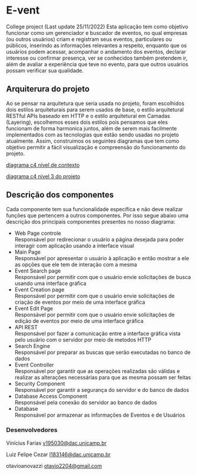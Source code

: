 # E-vent 
College project (Last update 25/11/2022)
Esta aplicação tem como objetivo funcionar como um gerenciador e buscador de eventos, no qual empresas (ou outros usuários) criam e registram seus eventos, particulares ou públicos, inserindo as informações relevantes a respeito, enquanto que os usuários podem acessar, acompanhar o andamento dos eventos, declarar interesse ou confirmar presença, ver se conhecidos também pretendem ir, além de avaliar a experiência que teve no evento, para que outros usuários possam verificar sua qualidade.

## Arquiterura do projeto
Ao se pensar na arquitetura que seria usada no projeto, foram escolhidos dois estilos arquiteturais para serem usados de base, o estilo arquitetural RESTful APIs baseado em HTTP e o estilo arquitetural em Camadas (Layering), escolhemos esses dois estilos pois pensamos que eles funcionam de forma harmonica juntos, além de serem mais facilmente implementados com as tecnologias que estão sendo usadas no projeto atualmente. Assim, construimos os seguintes diagramas que tem como objetivo permitir a fácil visualização e compreensão do funcionamento do projeto.  

[diagrama c4 nível de contexto](./C4_diagrama_contexto.png)  

[diagrama c4 nível 3 do projeto](./C4_Diagrama_de_componentes.png)

## Descrição dos componentes
Cada componente tem sua funcionalidade específica e não deve realizar funções que pertencem a outros componentes. Por isso segue abaixo uma descrição dos principais componentes presentes no nosso diagrama: 
 *  Web Page controle  
Responsável por redirecionar o usuário a página desejada para poder interagir com aplicação usando a interface visual  
* Main Page  
Responsável por apresentar o usuário à aplicação e então mostrar a ele as opções que ele tem de interação com a mesma  
* Event Search page  
Responsável por permitir com que o usuário envie solicitações de busca usando uma interface gráfica  
* Event Creation page  
Responsável por permitir com que o usuário envie solicitações de criação de eventos por meio de uma interface gráfica  
* Event Edit Page  
Responsável por permitir com que o usuário envie solicitações de edição de eventos por meio de uma interface gráfica  
* API REST  
Responsável por fazer a comunicação entre a interface gráfica vista pelo usuário com o servidor por meio de metodos HTTP  
* Search Engine  
Responsável por preparar as buscas que serão executadas no banco de dados  
* Event Controller  
Responsável por garantir que as operações realizadas são válidas e realizar as alterações necessárias para que as mesma possam ser feitas  
* Security Component  
Responsável por garantir a segurança do servidor e do banco de dados  
* Database Access Component  
Responsável pela conexão do servidor ao banco de dados  
* Database  
Responsável por armazenar as informações de Eventos e de Usuários 

### Desenvolvedores
Vinícius Farias
v195030@dac.unicamp.br

Luiz Felipe Cezar
l183146@dac.unicamp.br

otavioanovazzi
otavio2204@gmail.com

